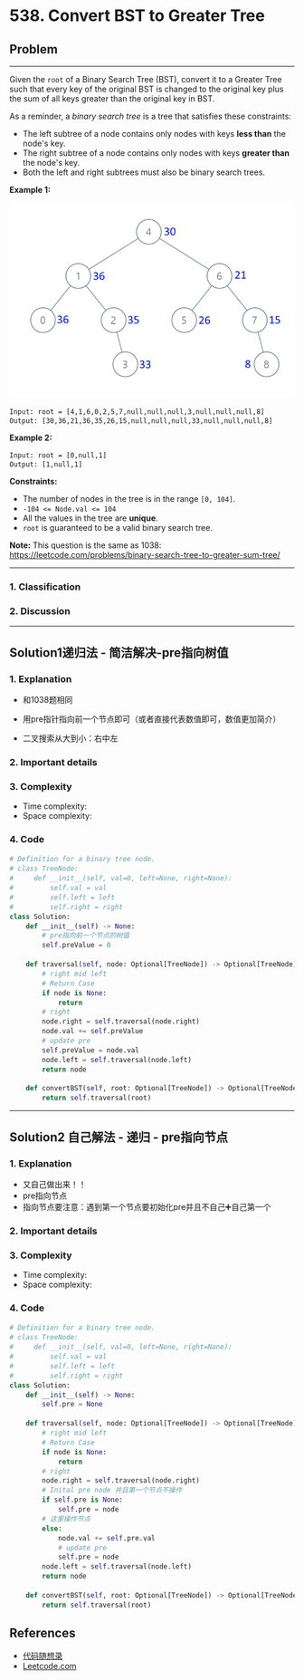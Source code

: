 # 538. Convert BST to Greater Tree

## Problem

*****

Given the `root` of a Binary Search Tree (BST), convert it to a Greater Tree such that every key of the original BST is changed to the original key plus the sum of all keys greater than the original key in BST.

As a reminder, a *binary search tree* is a tree that satisfies these constraints:

- The left subtree of a node contains only nodes with keys **less than** the node's key.
- The right subtree of a node contains only nodes with keys **greater than** the node's key.
- Both the left and right subtrees must also be binary search trees.

 

**Example 1:**

![img](./0538%20Convert%20BST%20to%20Greater%20Tree.assets/tree.png)

```
Input: root = [4,1,6,0,2,5,7,null,null,null,3,null,null,null,8]
Output: [30,36,21,36,35,26,15,null,null,null,33,null,null,null,8]
```

**Example 2:**

```
Input: root = [0,null,1]
Output: [1,null,1]
```

 

**Constraints:**

- The number of nodes in the tree is in the range `[0, 104]`.
- `-104 <= Node.val <= 104`
- All the values in the tree are **unique**.
- `root` is guaranteed to be a valid binary search tree.

 

**Note:** This question is the same as 1038: https://leetcode.com/problems/binary-search-tree-to-greater-sum-tree/

******

### 1. Classification



### 2. Discussion





*******

## Solution1递归法 - 简洁解决-pre指向树值

### 1. Explanation

- 和1038题相同

- 用pre指针指向前一个节点即可（或者直接代表数值即可，数值更加简介）
- 二叉搜索从大到小：右中左



### 2. Important details





### 3. Complexity

- Time complexity:
- Space complexity:



### 4. Code

```python
# Definition for a binary tree node.
# class TreeNode:
#     def __init__(self, val=0, left=None, right=None):
#         self.val = val
#         self.left = left
#         self.right = right
class Solution:
    def __init__(self) -> None:
        # pre指向前一个节点的树值
        self.preValue = 0

    def traversal(self, node: Optional[TreeNode]) -> Optional[TreeNode]:
        # right mid left
        # Return Case
        if node is None:
            return
        # right
        node.right = self.traversal(node.right)
        node.val += self.preValue
        # update pre
        self.preValue = node.val
        node.left = self.traversal(node.left)
        return node 

    def convertBST(self, root: Optional[TreeNode]) -> Optional[TreeNode]:
        return self.traversal(root)
```



********

## Solution2 自己解法 - 递归 - pre指向节点

### 1. Explanation

- 又自己做出来！！
- pre指向节点
- 指向节点要注意：遇到第一个节点要初始化pre并且不自己➕自己第一个



### 2. Important details





### 3. Complexity

- Time complexity:
- Space complexity:



### 4. Code

```python
# Definition for a binary tree node.
# class TreeNode:
#     def __init__(self, val=0, left=None, right=None):
#         self.val = val
#         self.left = left
#         self.right = right
class Solution:
    def __init__(self) -> None:
        self.pre = None

    def traversal(self, node: Optional[TreeNode]) -> Optional[TreeNode]:
        # right mid left
        # Return Case
        if node is None:
            return
        # right
        node.right = self.traversal(node.right)
        # Inital pre node 并且第一个节点不操作
        if self.pre is None:
            self.pre = node
        # 这里操作节点
        else:
            node.val += self.pre.val
            # update pre
            self.pre = node
        node.left = self.traversal(node.left)
        return node 

    def convertBST(self, root: Optional[TreeNode]) -> Optional[TreeNode]:
        return self.traversal(root)
```

## References

- [代码随想录 ](https://github.com/youngyangyang04/leetcode-master)
- [Leetcode.com](https://leetcode.com/problemset/all/)

